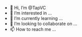 - 👋 Hi, I’m @TapVC
- 👀 I’m interested in ...
- 🌱 I’m currently learning ...
- 💞️ I’m looking to collaborate on ...
- 📫 How to reach me ...

<!---
TapVC/TapVC is a ✨ special ✨ repository because its `README.md` (this file) appears on your GitHub profile.
You can click the Preview link to take a look at your changes.
--->
